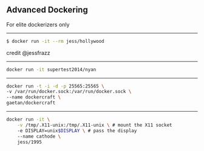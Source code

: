 ## Advanced Dockering

For elite dockerizers only

----

```bash
$ docker run -it --rm jess/hollywood
```

credit @jessfrazz

----

```bash
docker run -it supertest2014/nyan
```

----

```bash
docker run -t -i -d -p 25565:25565 \
-v /var/run/docker.sock:/var/run/docker.sock \
--name dockercraft \
gaetan/dockercraft
```

----

```bash
docker run -it \
    -v /tmp/.X11-unix:/tmp/.X11-unix \ # mount the X11 socket
    -e DISPLAY=unix$DISPLAY \ # pass the display
    --name cathode \
    jess/1995
